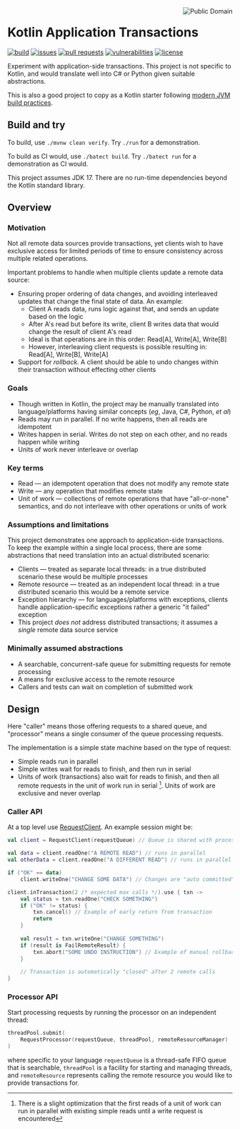 <a href="LICENSE.md">
<img src="https://unlicense.org/pd-icon.png" alt="Public Domain" align="right"/>
</a>

# Kotlin Application Transactions

[![build](https://github.com/binkley/kotlin-application-transactions/workflows/build/badge.svg)](https://github.com/binkley/kotlin-application-transactions/actions)
[![issues](https://img.shields.io/github/issues/binkley/kotlin-application-transactions.svg)](https://github.com/binkley/kotlin-application-transactions/issues/)
[![pull requests](https://img.shields.io/github/issues-pr/binkley/kotlin-application-transactions.svg)](https://github.com/binkley/kotlin-application-transactions/pulls)
[![vulnerabilities](https://snyk.io/test/github/binkley/kotlin-application-transactions/badge.svg)](https://snyk.io/test/github/binkley/kotlin-application-transactions)
[![license](https://img.shields.io/badge/license-Public%20Domain-blue.svg)](http://unlicense.org/)

Experiment with application-side transactions.
This project is not specific to Kotlin, and would translate well into C# or
Python given suitable abstractions.

This is also a good project to copy as a Kotlin starter following [modern JVM
build practices](https://github.com/binkley/modern-java-practices).

## Build and try

To build, use `./mvnw clean verify`.
Try `./run` for a demonstration.

To build as CI would, use `./batect build`.
Try `./batect run` for a demonstration as CI would.

This project assumes JDK 17.
There are no run-time dependencies beyond the Kotlin standard library.

## Overview

### Motivation

Not all remote data sources provide transactions, yet clients wish to have
exclusive access for limited periods of time to ensure consistency across
multiple related operations.

Important problems to handle when multiple clients update a remote data source:

- Ensuring proper ordering of data changes, and avoiding interleaved updates
  that change the final state of data.
  An example:
    * Client A reads data, runs logic against that, and sends an update based
      on the logic
    * After A's read but before its write, client B writes data that would 
      change the result of client A's read
    * Ideal is that operations are in this order: Read\[A], Write\[A], Write\[B]
    * However, interleaving client requests is possible resulting in: Read\[A],
      Write\[B], Write\[A]
- Support for _rollback_.
  A client should be able to undo changes within their transaction without
  effecting other clients

### Goals

* Though written in Kotlin, the project may be manually translated into
  language/platforms having similar concepts (_eg_, Java, C#, Python, _et al_)
* Reads may run in parallel.
  If no write happens, then all reads are idempotent
* Writes happen in serial.
  Writes do not step on each other, and no reads happen while writing
* Units of work never interleave or overlap

### Key terms

- Read &mdash; an idempotent operation that does not modify any remote state
- Write &mdash; any operation that modifies remote state
- Unit of work &mdash; collections of remote operations that have
  "all-or-none" semantics, and do not interleave with other operations or
  units of work

### Assumptions and limitations

This project demonstrates one approach to application-side transactions.
To keep the example within a single local process, there are some
abstractions that need translation into an actual distributed scenario:

- Clients &mdash; treated as separate local threads: in a true distributed
  scenario these would be multiple processes
- Remote resource &mdash; treated as an independent local thread: in a true
  distributed scenario this would be a remote service
- Exception hierarchy &mdash; for languages/platforms with exceptions, clients
  handle application-specific exceptions rather a generic "it failed" exception
- This project _does not_ address distributed transactions; it assumes a
  _single_ remote data source service

### Minimally assumed abstractions

- A searchable, concurrent-safe queue for submitting requests for remote
  processing 
- A means for exclusive access to the remote resource
- Callers and tests can wait on completion of submitted work

## Design

Here "caller" means those offering requests to a shared queue, and "processor"
means a single consumer of the queue processing requests.

The implementation is a simple state machine based on the type of request:

- Simple reads run in parallel
- Simple writes wait for reads to finish, and then run in serial
- Units of work (transactions) also wait for reads to finish, and then all
  remote requests in the unit of work run in serial [^1].
  Units of work are exclusive and never overlap

[^1]: There is a slight optimization that the first reads of a unit of work can
run in parallel with existing simple reads until a write request is encountered

### Caller API

At a top level use
[RequestClient](src/main/kotlin/hm/binkley/labs/applicationTransactions/client/RequestClient.kt).
An example session might be:

```kotlin
val client = RequestClient(requestQueue) // Queue is shared with processor

val data = client.readOne("A REMOTE READ") // runs in parallel
val otherData = client.readOne("A DIFFERENT READ") // runs in parallel

if ("OK" == data)
    client.writeOne("CHANGE SOME DATA") // Changes are "auto committed"

client.inTransaction(2 /* expected max calls */).use { txn ->
    val status = txn.readOne("CHECK SOMETHING")
    if ("OK" != status) {
        txn.cancel() // Example of early return from transaction
        return
    }
    
    val result = txn.writeOne("CHANGE SOMETHING")
    if (result is FailRemoteResult) {
        txn.abort("SOME UNDO INSTRUCTION") // Example of manual rollback
    }
    
    // Transaction is automatically "closed" after 2 remote calls
}
```

### Processor API

Start processing requests by running the processor on an independent thread:

```kotlin
threadPool.submit(
    RequestProcessor(requestQueue, threadPool, remoteResourceManager)
)
```

where specific to your language `requestQueue` is a thread-safe FIFO queue 
that is searchable, `threadPool` is a facility for starting and managing 
threads, and `remoteResource` represents calling the remote resource you 
would like to provide transactions for. 
